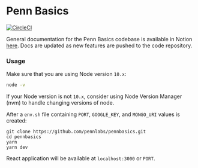 # Penn Basics

[![CircleCI](https://circleci.com/gh/pennlabs/pennbasics.svg?style=shield)](https://circleci.com/gh/pennlabs/pennbasics)

General documentation for the Penn Basics codebase is available in Notion [here](https://www.notion.so/pennlabs/PennBasics-2043ee53cc784e739bb654352a516609). Docs are updated as new features are pushed to the code repository.

### Usage

Make sure that you are using Node version `10.x`:

```bash
node -v
```

If your Node version is not `10.x`, consider using Node Version Manager (nvm) to handle changing versions of node.

After a `env.sh` file containing `PORT`, `GOOGLE_KEY`, and `MONGO_URI` values is created:

```
git clone https://github.com/pennlabs/pennbasics.git
cd pennbasics
yarn
yarn dev
```

React application will be available at `localhost:3000` or `PORT`.
